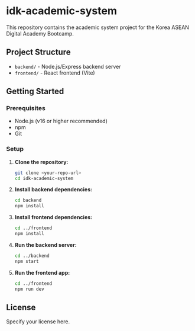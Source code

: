 # idk-academic-system

This repository contains the academic system project for the Korea ASEAN Digital Academy Bootcamp.

## Project Structure

- `backend/` - Node.js/Express backend server
- `frontend/` - React frontend (Vite)

## Getting Started

### Prerequisites
- Node.js (v16 or higher recommended)
- npm
- Git

### Setup

1. **Clone the repository:**
   ```sh
   git clone <your-repo-url>
   cd idk-academic-system
   ```

2. **Install backend dependencies:**
   ```sh
   cd backend
   npm install
   ```

3. **Install frontend dependencies:**
   ```sh
   cd ../frontend
   npm install
   ```

4. **Run the backend server:**
   ```sh
   cd ../backend
   npm start
   ```

5. **Run the frontend app:**
   ```sh
   cd ../frontend
   npm run dev
   ```

## License

Specify your license here.
